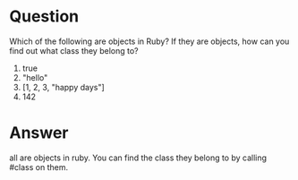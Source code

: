 # Question
Which of the following are objects in Ruby? If they are objects, how can you 
find out what class they belong to?

1. true
2. "hello"
3. [1, 2, 3, "happy days"]
4. 142

# Answer

all are objects in ruby. You can find the class they belong to by calling 
#class on them.
